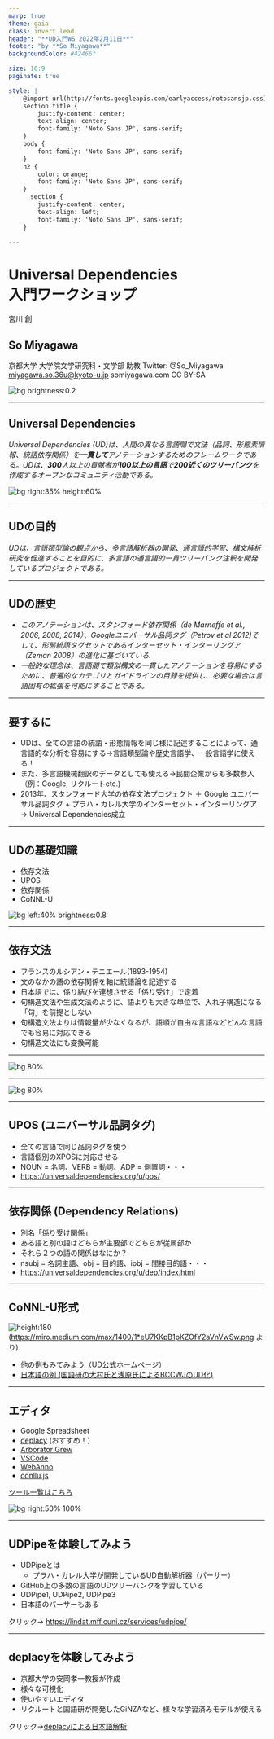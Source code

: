 ```yaml
---
marp: true
theme: gaia
class: invert lead
header: "**UD入門WS 2022年2月11日**"
footer: "by **So Miyagawa**"
backgroundColor: #42466f

size: 16:9
paginate: true

style: |
    @import url(http://fonts.googleapis.com/earlyaccess/notosansjp.css);
    section.title {
        justify-content: center;
        text-align: center;
        font-family: 'Noto Sans JP', sans-serif;
    }
    body {
        font-family: 'Noto Sans JP', sans-serif;
    }
    h2 {
        color: orange;
        font-family: 'Noto Sans JP', sans-serif;
    }
      section {
        justify-content: center;
        text-align: left;
        font-family: 'Noto Sans JP', sans-serif;
    }
    
---
```

<!-- _class: title -->
# Universal Dependencies <br>入門ワークショップ

宮川 創
## So Miyagawa

京都大学 大学院文学研究科・文学部 助教
Twitter: @So_Miyagawa
miyagawa.so.36u@kyoto-u.jp
somiyagawa.com 
CC BY-SA
<!--
_color: #fffff9
-->
![bg brightness:0.2](https://upload.wikimedia.org/wikipedia/commons/b/b5/Universal_joint.gif)

---

## Universal Dependencies

*Universal Dependencies (UD)は、人間の異なる言語間で文法（品詞、形態素情報、統語依存関係）を**一貫して**アノテーションするためのフレームワークである。UDは、**300**人以上の貢献者が**100以上の言語**で**200近くのツリーバンク**を作成するオープンなコミュニティ活動である。*

![bg right:35% height:60%](https://universaldependencies.org/logos/logo-ud.png)
<!--
_footer: '文章は[UD公式サイト](https://universaldependencies.org/)から翻訳'
-->
---
## UDの目的
*UDは、言語類型論の観点から、多言語解析器の開発、通言語的学習、構文解析研究を促進することを目的に、多言語の通言語的一貫ツリーバンク注釈を開発しているプロジェクトである。*
<!--
_footer: '文章は[UD公式サイト](https://universaldependencies.org/introduction.html)から翻訳
'
-->


---
## UDの歴史
- *このアノテーションは、スタンフォード依存関係（de Marneffe et al., 2006, 2008, 2014）、Googleユニバーサル品詞タグ（Petrov et al 2012)そして、形態統語タグセットであるインターセット・インターリングア（Zeman 2008）の進化に基づいている.*
- *一般的な理念は、言語間で類似構文の一貫したアノテーションを容易にするために、普遍的なカテゴリとガイドラインの目録を提供し、必要な場合は言語固有の拡張を可能にすることである。*
<!--
_footer: '文章は[UD公式サイト](https://universaldependencies.org/introduction.html)から翻訳
'
-->


---
## 要するに

- UDは、全ての言語の統語・形態情報を同じ様に記述することによって、通言語的な分析を容易にする→言語類型論や歴史言語学、一般言語学に使える！
- また、多言語機械翻訳のデータとしても使える→民間企業からも多数参入（例：Google, リクルートetc.)
- 2013年、スタンフォード大学の依存文法プロジェクト ＋ Google ユニバーサル品詞タグ + プラハ・カレル大学のインターセット・インターリングア → Universal Dependencies成立

---
## UDの基礎知識

- 依存文法
- UPOS
- 依存関係
- CoNNL-U

<!--
_footer: 'Photo by Peo Hedin on Unsplash'
-->
![bg left:40% brightness:0.8](https://images.unsplash.com/photo-1595939572262-3666138363af?ixid=MXwxMjA3fDB8MHxwaG90by1wYWdlfHx8fGVufDB8fHw%3D&ixlib=rb-1.2.1&auto=format&fit=crop&w=750&q=80)


---
## 依存文法

- フランスのルシアン・テニエール(1893-1954)
- 文のなかの語の依存関係を軸に統語論を記述する
- 日本語では、係り結びを連想させる「係り受け」で定着
- 句構造文法や生成文法のように、語よりも大きな単位で、入れ子構造になる「句」を前提としない
- 句構造文法よりは情報量が少なくなるが、語順が自由な言語などどんな言語でも容易に対応できる
- 句構造文法にも変換可能


---

![bg 80%](https://upload.wikimedia.org/wikipedia/commons/0/0d/Wearetryingtounderstandthedifference_%282%29.jpg) 
<!--
_footer: 'Image by Tjo3ya on Wikimedia Commons under CC BY-SA 3.0'
-->
---

![bg 80%](https://upload.wikimedia.org/wikipedia/commons/thumb/7/7d/The_house_at_the_end_of_the_street.jpg/640px-The_house_at_the_end_of_the_street.jpg)
<!--
_footer: 'Image by Tjo3ya on Wikimedia Commons under CC BY-SA 3.0'
-->
---

## UPOS (ユニバーサル品詞タグ)
- 全ての言語で同じ品詞タグを使う
- 言語個別のXPOSに対応させる
- NOUN = 名詞、VERB = 動詞、ADP = 側置詞・・・
- https://universaldependencies.org/u/pos/



---
## 依存関係 (Dependency Relations)

- 別名「係り受け関係」
- ある語と別の語はどちらが主要部でどちらが従属部か
- それら２つの語の関係はなにか？
- nsubj = 名詞主語、obj = 目的語、iobj = 間接目的語・・・
- https://universaldependencies.org/u/dep/index.html

---
## CoNNL-U形式

![height:180](https://miro.medium.com/max/1400/1*eU7KKpB1pKZOfY2aVnVwSw.png)
(https://miro.medium.com/max/1400/1*eU7KKpB1pKZOfY2aVnVwSw.png より)

- [他の例もみてみよう（UD公式ホームページ）](https://universaldependencies.org/format.html) 
- [日本語の例 (国語研の大村氏と浅原氏によるBCCWJのUD化)](https://irdb.nii.ac.jp/01129/0001535528)

---

## エディタ
- Google Spreadsheet
- [deplacy](https://github.com/KoichiYasuoka/deplacy) (おすすめ！）
- [Arborator Grew](https://arboratorgrew.elizia.net/)
- [VSCode](https://code.visualstudio.com/)
- [WebAnno](https://webanno.github.io/webanno/)
- [conllu.js](http://spyysalo.github.io/conllu.js/)

[ツール一覧はこちら](https://universaldependencies.org/tools.html)

![bg right:50% 100%](https://universaldependencies.org/img/conllueditor_tree.png)


---
## UDPipeを体験してみよう

- UDPipeとは
    - プラハ・カレル大学が開発しているUD自動解析器（パーサー）
- GitHub上の多数の言語のUDツリーバンクを学習している
- UDPipe1, UDPipe2, UDPipe3
- 日本語のパーサーもある

クリック→ https://lindat.mff.cuni.cz/services/udpipe/

---

## deplacyを体験してみよう
- 京都大学の安岡孝一教授が作成
- 様々な可視化
- 使いやすいエディタ
- リクルートと国語研が開発したGiNZAなど、様々な学習済みモデルが使える

クリック→[deplacyによる日本語解析](https://colab.research.google.com/github/KoichiYasuoka/deplacy/blob/master/doc/ja.ipynb)

